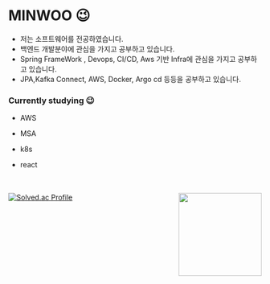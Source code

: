 # MINWOO 😉

  

-  저는 소프트웨어를 전공하였습니다.
-  백엔드 개발분야에 관심을 가지고 공부하고 있습니다.
-  Spring FrameWork , Devops, CI/CD, Aws 기반 Infra에 관심을 가지고 공부하고 있습니다.
-  JPA,Kafka Connect, AWS, Docker, Argo cd 등등을 공부하고 있습니다. 

### Currently studying 😉 

* AWS

* MSA

* k8s

* react 



<br><br>
[![Solved.ac Profile](http://mazassumnida.wtf/api/v2/generate_badge?boj=kbsserver)](https://solved.ac/kbsserver/)
<img align='right' src="https://github-readme-stats.vercel.app/api?username=minwoo1999" height="165">




</div>





